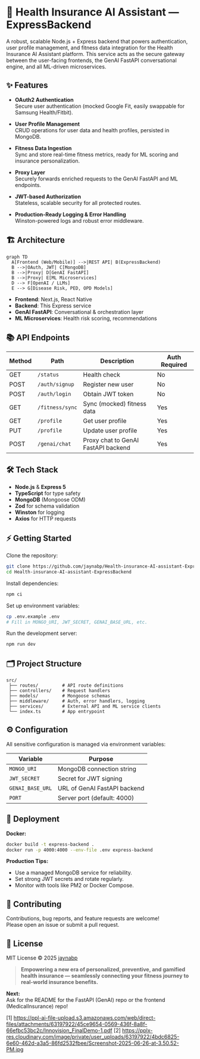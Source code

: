 # 🏢 Health Insurance AI Assistant — ExpressBackend

A robust, scalable Node.js + Express backend that powers authentication, user profile management, and fitness data integration for the Health Insurance AI Assistant platform. This service acts as the secure gateway between the user-facing frontends, the GenAI FastAPI conversational engine, and all ML-driven microservices.

## ✨ Features

- **OAuth2 Authentication**  
  Secure user authentication (mocked Google Fit, easily swappable for Samsung Health/Fitbit).

- **User Profile Management**  
  CRUD operations for user data and health profiles, persisted in MongoDB.

- **Fitness Data Ingestion**  
  Sync and store real-time fitness metrics, ready for ML scoring and insurance personalization.

- **Proxy Layer**  
  Securely forwards enriched requests to the GenAI FastAPI and ML endpoints.

- **JWT-based Authorization**  
  Stateless, scalable security for all protected routes.

- **Production-Ready Logging & Error Handling**  
  Winston-powered logs and robust error middleware.

## 🏗️ Architecture

```mermaid
graph TD
  A[Frontend (Web/Mobile)] -->|REST API| B(ExpressBackend)
  B -->|OAuth, JWT| C[MongoDB]
  B -->|Proxy| D[GenAI FastAPI]
  B -->|Proxy| E[ML Microservices]
  D --> F[OpenAI / LLMs]
  E --> G[Disease Risk, PED, OPD Models]
```

- **Frontend**: Next.js, React Native
- **Backend**: This Express service
- **GenAI FastAPI**: Conversational & orchestration layer
- **ML Microservices**: Health risk scoring, recommendations

## 📚 API Endpoints

| Method | Path               | Description                          | Auth Required |
|--------|--------------------|--------------------------------------|--------------|
| GET    | `/status`          | Health check                         | No           |
| POST   | `/auth/signup`     | Register new user                    | No           |
| POST   | `/auth/login`      | Obtain JWT token                     | No           |
| GET    | `/fitness/sync`    | Sync (mocked) fitness data           | Yes          |
| GET    | `/profile`         | Get user profile                     | Yes          |
| PUT    | `/profile`         | Update user profile                  | Yes          |
| POST   | `/genai/chat`      | Proxy chat to GenAI FastAPI backend  | Yes          |

## 🛠️ Tech Stack

- **Node.js** & **Express 5**
- **TypeScript** for type safety
- **MongoDB** (Mongoose ODM)
- **Zod** for schema validation
- **Winston** for logging
- **Axios** for HTTP requests

## ⚡ Getting Started

Clone the repository:

```bash
git clone https://github.com/jaynabp/Health-insurance-AI-assistant-ExpressBackend.git
cd Health-insurance-AI-assistant-ExpressBackend
```

Install dependencies:

```bash
npm ci
```

Set up environment variables:

```bash
cp .env.example .env
# Fill in MONGO_URI, JWT_SECRET, GENAI_BASE_URL, etc.
```

Run the development server:

```bash
npm run dev
```

## 🗂️ Project Structure

```
src/
 ├── routes/         # API route definitions
 ├── controllers/    # Request handlers
 ├── models/         # Mongoose schemas
 ├── middleware/     # Auth, error handlers, logging
 ├── services/       # External API and ML service clients
 └── index.ts        # App entrypoint
```

## ⚙️ Configuration

All sensitive configuration is managed via environment variables:

| Variable         | Purpose                               |
|------------------|---------------------------------------|
| `MONGO_URI`      | MongoDB connection string             |
| `JWT_SECRET`     | Secret for JWT signing                |
| `GENAI_BASE_URL` | URL of GenAI FastAPI backend          |
| `PORT`           | Server port (default: 4000)           |

## 🚀 Deployment

**Docker:**

```bash
docker build -t express-backend .
docker run -p 4000:4000 --env-file .env express-backend
```

**Production Tips:**

- Use a managed MongoDB service for reliability.
- Set strong JWT secrets and rotate regularly.
- Monitor with tools like PM2 or Docker Compose.

## 🤝 Contributing

Contributions, bug reports, and feature requests are welcome!  
Please open an issue or submit a pull request.

## 📄 License

MIT License © 2025 [jaynabp](https://github.com/jaynabp)

> **Empowering a new era of personalized, preventive, and gamified health insurance — seamlessly connecting your fitness journey to real-world insurance benefits.**

**Next:**  
Ask for the README for the FastAPI (GenAI) repo or the frontend (MedicalInsurance) repo!

[1] https://ppl-ai-file-upload.s3.amazonaws.com/web/direct-files/attachments/63197922/45ce9654-0569-436f-8a8f-66efbc53bc2c/Innovision_FinalDemo-1.pdf
[2] https://pplx-res.cloudinary.com/image/private/user_uploads/63197922/4bdc6825-6e60-462d-a3a5-86fd2532fbee/Screenshot-2025-06-26-at-3.50.52-PM.jpg
